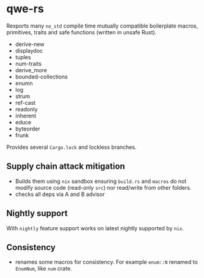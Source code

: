 # qwe-rs

Rexports many `no_std` compile time mutually compatible boilerplate macros, primitives, traits and safe functions (written in unsafe Rust).

- derive-new
- displaydoc
- tuples
- num-traits
- derive_more
- bounded-collections
- enumn
- log
- strum
- ref-cast
- readonly
- inherent
- educe
- byteorder
- frunk

Provides several `Cargo.lock` and lockless branches. 

## Supply chain attack mitigation

- Builds them using `nix` sandbox ensuring `build.rs` and `macros` do not modify source code (read-only `src`) nor read/write from other folders.
- checks all deps via A and B advisor

## Nightly support

With `nightly` feature support works on latest  nightly supported by `nix`.

## Consistency

- renames some macros for consistency. For example `enum::N` renamed to `EnumNum`, like `num` crate.
